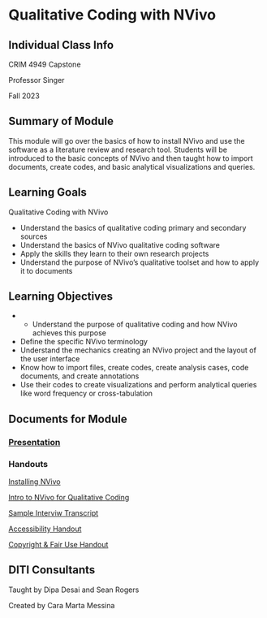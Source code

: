 # Qualitative Coding with NVivo

## Individual Class Info
CRIM 4949 Capstone
<br>


Professor Singer
<br>


Fall 2023
<br>

## Summary of Module
This module will go over the basics of how to install NVivo and use the software as a literature review and research tool. Students will be introduced to the basic concepts of NVivo and then taught how to import documents, create codes, and basic analytical visualizations and queries.

## Learning Goals
Qualitative Coding with NVivo
* Understand the basics of qualitative coding primary and secondary sources
* Understand the basics of NVivo qualitative coding software 
* Apply the skills they learn to their own research projects
* Understand the purpose of NVivo’s qualitative toolset and how to apply it to documents

## Learning Objectives
* * Understand the purpose of qualitative coding and how NVivo achieves this purpose
* Define the specific NVivo terminology
* Understand the mechanics creating an NVivo project and the layout of the user interface
* Know how to import files, create codes, create analysis cases, code documents, and create annotations
* Use their codes to create visualizations and perform analytical queries like word frequency or cross-tabulation


## Documents for Module

### [Presentation](https://github.com/NULabNortheastern/digitalassignmentshowcase/blob/master/coding_qualitative/fa23-singer-nvivo/NVivo-Presentation.pdf)

### Handouts
[Installing NVivo](https://github.com/NULabNortheastern/digitalassignmentshowcase/blob/main/handouts/coding_qualitative/Handout_%20Installing_NVivo.pdf)

[Intro to NVivo for Qualitative Coding](https://github.com/NULabNortheastern/digitalassignmentshowcase/blob/main/handouts/coding_qualitative/Handout_%20NVivo.pdf)

[Sample Interviw Transcript](https://github.com/NULabNortheastern/digitalassignmentshowcase/blob/main/coding_qualitative/fa23-singer-nvivo/California%20Prison%20Inmates%20Interview.pdf)  

[Accessibility Handout](https://github.com/NULabNortheastern/digitalassignmentshowcase/blob/main/handouts/Accessibility.pdf)

[Copyright & Fair Use Handout](https://github.com/NULabNortheastern/digitalassignmentshowcase/blob/main/handouts/Copyright-Fair-Use.pdf)

## DITI Consultants
Taught by Dipa Desai and Sean Rogers


Created by Cara Marta Messina

